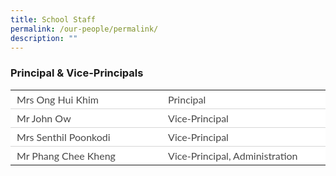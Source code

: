 ```yaml
---
title: School Staff
permalink: /our-people/permalink/
description: ""
---
```

### Principal & Vice-Principals

<table border="0" style="box-sizing: inherit; font-family: Lato, sans-serif; border-collapse: collapse; border-spacing: 0px; width: 792.225px; color: rgb(72, 72, 72); font-size: 16px; font-style: normal; font-variant-ligatures: normal; font-variant-caps: normal; font-weight: 400; letter-spacing: normal; orphans: 2; text-align: start; text-transform: none; white-space: normal; widows: 2; word-spacing: 0px; -webkit-text-stroke-width: 0px; background-color: rgb(255, 255, 255); text-decoration-thickness: initial; text-decoration-style: initial; text-decoration-color: initial; max-width: 100%;"><tbody style="box-sizing: inherit; font-family: Lato, sans-serif;"><tr style="box-sizing: inherit; font-family: Lato, sans-serif; background: rgb(255, 255, 255);"><td style="box-sizing: inherit; font-family: Lato, sans-serif; padding: 5px 10px; text-align: left; vertical-align: top; border-style: solid; border-color: rgb(214, 214, 214); border-image: initial; border-width: 0px 0px 1px; width: 395.612px;">Mrs Ong Hui Khim</td><td style="box-sizing: inherit; font-family: Lato, sans-serif; padding: 5px 10px; text-align: left; vertical-align: top; border-style: solid; border-color: rgb(214, 214, 214); border-image: initial; border-width: 0px 0px 1px; width: 395.612px;">Principal</td></tr><tr style="box-sizing: inherit; font-family: Lato, sans-serif; background: rgb(255, 255, 255);"><td style="box-sizing: inherit; font-family: Lato, sans-serif; padding: 5px 10px; text-align: left; vertical-align: top; border-style: solid; border-color: rgb(214, 214, 214); border-image: initial; border-width: 0px 0px 1px; width: 395.612px;">Mr John Ow</td><td style="box-sizing: inherit; font-family: Lato, sans-serif; padding: 5px 10px; text-align: left; vertical-align: top; border-style: solid; border-color: rgb(214, 214, 214); border-image: initial; border-width: 0px 0px 1px; width: 395.612px;">Vice-Principal</td></tr><tr style="box-sizing: inherit; font-family: Lato, sans-serif;"><td style="box-sizing: inherit; font-family: Lato, sans-serif; padding: 5px 10px; text-align: left; vertical-align: top; border-style: solid; border-color: rgb(214, 214, 214); border-image: initial; border-width: 0px 0px 1px; width: 395.612px;">Mrs Senthil Poonkodi</td><td style="box-sizing: inherit; font-family: Lato, sans-serif; padding: 5px 10px; text-align: left; vertical-align: top; border-style: solid; border-color: rgb(214, 214, 214); border-image: initial; border-width: 0px 0px 1px; width: 395.612px;">Vice-Principal</td></tr><tr style="box-sizing: inherit; font-family: Lato, sans-serif; background: rgb(255, 255, 255);"><td style="box-sizing: inherit; font-family: Lato, sans-serif; padding: 5px 10px; text-align: left; vertical-align: top; border: 0px solid rgb(214, 214, 214); width: 395.612px;">Mr Phang Chee Kheng</td><td style="box-sizing: inherit; font-family: Lato, sans-serif; padding: 5px 10px; text-align: left; vertical-align: top; border: 0px solid rgb(214, 214, 214); width: 395.612px;">Vice-Principal, Administration</td></tr></tbody></table>